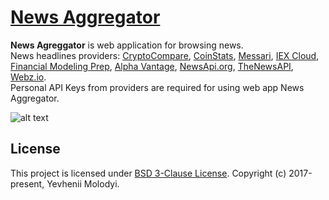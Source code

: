 # [News Aggregator](https://zhnzhn.github.io/news-aggregator/)
**News Agreggator** is web application for browsing news.  
News headlines providers: [CryptoCompare](https://www.cryptocompare.com), [CoinStats](https://coinstats.app), [Messari](https://messari.io), [IEX Cloud](https://iexcloud.io), [Financial Modeling Prep](https://financialmodelingprep.com), [Alpha Vantage](https://www.alphavantage.co), [NewsApi.org](https://newsapi.org), [TheNewsAPI](https://www.thenewsapi.com), [Webz.io](https://webz.io).  
Personal API Keys from providers are required for using web app News Aggregator.  

![alt text](screencast/news-aggregator.png?raw=true "News Aggregator")

## License
This project is licensed under [BSD 3-Clause License](http://opensource.org/licenses/BSD-3-Clause). Copyright (c) 2017-present, Yevhenii Molodyi.
